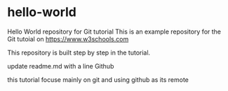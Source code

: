 # hello-world

Hello World repository for Git tutorial
This is an example repository for the Git tutoial on https://www.w3schools.com

This repository is built step by step in the tutorial.

update readme.md with a line Github

this tutorial focuse mainly on git and using github as its remote


